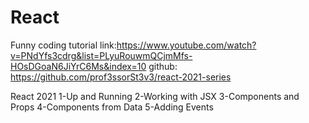 # React
Funny coding
tutorial link:https://www.youtube.com/watch?v=PNdYfs3cdrg&list=PLyuRouwmQCjmMfs-HOsDGoaN6JiYrC6Ms&index=10
github: https://github.com/prof3ssorSt3v3/react-2021-series

React 2021 
1-Up and Running 
2-Working with JSX
3-Components and Props
4-Components from Data
5-Adding Events

